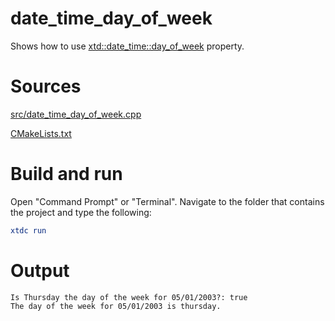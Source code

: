 # date_time_day_of_week

Shows how to use [xtd::date_time::day_of_week](https://gammasoft71.github.io/xtd/reference_guides/latest/classxtd_1_1date__time.html#a907e5ccf896744690074196778815697) property.

# Sources

[src/date_time_day_of_week.cpp](src/date_time_day_of_week.cpp)

[CMakeLists.txt](CMakeLists.txt)

# Build and run

Open "Command Prompt" or "Terminal". Navigate to the folder that contains the project and type the following:

```cmake
xtdc run
```

# Output

```
Is Thursday the day of the week for 05/01/2003?: true
The day of the week for 05/01/2003 is thursday.
```
